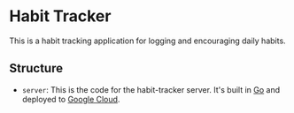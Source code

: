 # Habit Tracker

This is a habit tracking application for logging and encouraging daily habits.

## Structure

- `server`: This is the code for the habit-tracker server. It's built in [Go](https://go.dev) and deployed to [Google Cloud](https://cloud.google.com/).